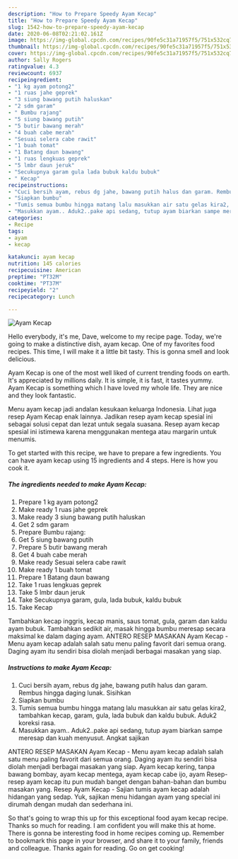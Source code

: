 ```yaml
---
description: "How to Prepare Speedy Ayam Kecap"
title: "How to Prepare Speedy Ayam Kecap"
slug: 1542-how-to-prepare-speedy-ayam-kecap
date: 2020-06-08T02:21:02.161Z
image: https://img-global.cpcdn.com/recipes/90fe5c31a71957f5/751x532cq70/ayam-kecap-foto-resep-utama.jpg
thumbnail: https://img-global.cpcdn.com/recipes/90fe5c31a71957f5/751x532cq70/ayam-kecap-foto-resep-utama.jpg
cover: https://img-global.cpcdn.com/recipes/90fe5c31a71957f5/751x532cq70/ayam-kecap-foto-resep-utama.jpg
author: Sally Rogers
ratingvalue: 4.3
reviewcount: 6937
recipeingredient:
- "1 kg ayam potong2"
- "1 ruas jahe geprek"
- "3 siung bawang putih haluskan"
- "2 sdm garam"
- " Bumbu rajang"
- "5 siung bawang putih"
- "5 butir bawang merah"
- "4 buah cabe merah"
- "Sesuai selera cabe rawit"
- "1 buah tomat"
- "1 Batang daun bawang"
- "1 ruas lengkuas geprek"
- "5 lmbr daun jeruk"
- "Secukupnya garam gula lada bubuk kaldu bubuk"
- " Kecap"
recipeinstructions:
- "Cuci bersih ayam, rebus dg jahe, bawang putih halus dan garam. Rembus hingga daging lunak. Sisihkan"
- "Siapkan bumbu"
- "Tumis semua bumbu hingga matang lalu masukkan air satu gelas kira2, tambahkan kecap, garam, gula, lada bubuk dan kaldu bubuk. Aduk2 koreksi rasa."
- "Masukkan ayam.. Aduk2..pake api sedang, tutup ayam biarkan sampe meresap dan kuah menyusut. Angkat sajikan"
categories:
- Recipe
tags:
- ayam
- kecap

katakunci: ayam kecap 
nutrition: 145 calories
recipecuisine: American
preptime: "PT32M"
cooktime: "PT37M"
recipeyield: "2"
recipecategory: Lunch

---
```



![Ayam Kecap](https://img-global.cpcdn.com/recipes/90fe5c31a71957f5/751x532cq70/ayam-kecap-foto-resep-utama.jpg)

Hello everybody, it's me, Dave, welcome to my recipe page. Today, we're going to make a distinctive dish, ayam kecap. One of my favorites food recipes. This time, I will make it a little bit tasty. This is gonna smell and look delicious.

Ayam Kecap is one of the most well liked of current trending foods on earth. It's appreciated by millions daily. It is simple, it is fast, it tastes yummy. Ayam Kecap is something which I have loved my whole life. They are nice and they look fantastic.

Menu ayam kecap jadi andalan kesukaan keluarga Indonesia. Lihat juga resep Ayam Kecap enak lainnya. Jadikan resep ayam kecap spesial ini sebagai solusi cepat dan lezat untuk segala suasana. Resep ayam kecap spesial ini istimewa karena menggunakan mentega atau margarin untuk menumis.


To get started with this recipe, we have to prepare a few ingredients. You can have ayam kecap using 15 ingredients and 4 steps. Here is how you cook it.

<!--inarticleads1-->

##### The ingredients needed to make Ayam Kecap:

1. Prepare 1 kg ayam potong2
1. Make ready 1 ruas jahe geprek
1. Make ready 3 siung bawang putih haluskan
1. Get 2 sdm garam
1. Prepare  Bumbu rajang:
1. Get 5 siung bawang putih
1. Prepare 5 butir bawang merah
1. Get 4 buah cabe merah
1. Make ready Sesuai selera cabe rawit
1. Make ready 1 buah tomat
1. Prepare 1 Batang daun bawang
1. Take 1 ruas lengkuas geprek
1. Take 5 lmbr daun jeruk
1. Take Secukupnya garam, gula, lada bubuk, kaldu bubuk
1. Take  Kecap


Tambahkan kecap inggris, kecap manis, saus tomat, gula, garam dan kaldu ayam bubuk. Tambahkan sedikit air, masak hingga bumbu meresap secara maksimal ke dalam daging ayam. ANTERO RESEP MASAKAN Ayam Kecap - Menu ayam kecap adalah salah satu menu paling favorit dari semua orang. Daging ayam itu sendiri bisa diolah menjadi berbagai masakan yang siap. 

<!--inarticleads2-->

##### Instructions to make Ayam Kecap:

1. Cuci bersih ayam, rebus dg jahe, bawang putih halus dan garam. Rembus hingga daging lunak. Sisihkan
1. Siapkan bumbu
1. Tumis semua bumbu hingga matang lalu masukkan air satu gelas kira2, tambahkan kecap, garam, gula, lada bubuk dan kaldu bubuk. Aduk2 koreksi rasa.
1. Masukkan ayam.. Aduk2..pake api sedang, tutup ayam biarkan sampe meresap dan kuah menyusut. Angkat sajikan


ANTERO RESEP MASAKAN Ayam Kecap - Menu ayam kecap adalah salah satu menu paling favorit dari semua orang. Daging ayam itu sendiri bisa diolah menjadi berbagai masakan yang siap. Ayam kecap kering, tanpa bawang bombay, ayam kecap mentega, ayam kecap cabe ijo, ayam Resep-resep ayam kecap itu pun mudah banget dengan bahan-bahan dan bumbu masakan yang. Resep Ayam Kecap - Sajian tumis ayam kecap adalah hidangan yang sedap. Yuk, sajikan menu hidangan ayam yang special ini dirumah dengan mudah dan sederhana ini. 

So that's going to wrap this up for this exceptional food ayam kecap recipe. Thanks so much for reading. I am confident you will make this at home. There is gonna be interesting food in home recipes coming up. Remember to bookmark this page in your browser, and share it to your family, friends and colleague. Thanks again for reading. Go on get cooking!
